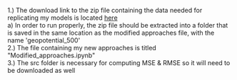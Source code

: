 1.) The download link to the zip file containing the data needed for replicating my models is located [here](https://dataserv.ub.tum.de/index.php/s/m1524895?path=%2F5.625deg%2Fgeopotential_500)  
  a) In order to run properly, the zip file should be extracted into a folder that is saved in the same location as the modified approaches file, with the name 'geopotential_500'  
2.) The file containing my new approaches is titled "Modified_approaches.ipynb"  
3.) The src folder is necessary for computing MSE & RMSE so it will need to be downloaded as well  
